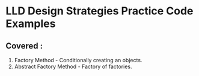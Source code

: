 # LLD Design Strategies Practice Code Examples

## Covered : 
1. Factory Method - Conditionally creating an objects. 
2. Abstract Factory Method - Factory of factories. 